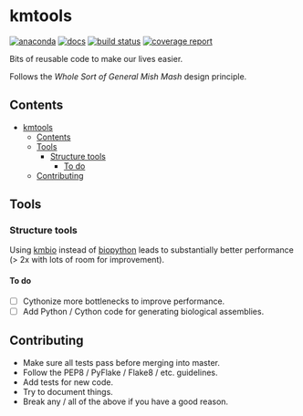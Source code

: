 # kmtools

[![anaconda](https://img.shields.io/conda/dn/kimlab/kmtools.svg)](https://anaconda.org/kimlab/kmtools/)
[![docs](https://img.shields.io/badge/docs-v0.0.34-blue.svg?version=latest)](https://kimlab.gitlab.io/kmtools/v0.0.34/)
[![build status](https://gitlab.com/kimlab/kmtools/badges/v0.0.34/build.svg)](https://gitlab.com/kimlab/kmtools/commits/v0.0.34/)
[![coverage report](https://gitlab.com/kimlab/kmtools/badges/v0.0.34/coverage.svg)](https://kimlab.gitlab.io/kmtools/v0.0.34/htmlcov/)

Bits of reusable code to make our lives easier.

Follows the *Whole Sort of General Mish Mash* design principle.

## Contents

- [kmtools](#kmtools)
    - [Contents](#contents)
    - [Tools](#tools)
        - [Structure tools](#structure-tools)
            - [To do](#to-do)
    - [Contributing](#contributing)

## Tools

### Structure tools

Using [kmbio](https://github.com/kimlaborg/kmbio) instead of [biopython](https://github.com/biopython/biopython) leads to substantially better performance (> 2x with lots of room for improvement).

#### To do

- [ ] Cythonize more bottlenecks to improve performance.
- [ ] Add Python / Cython code for generating biological assemblies.

## Contributing

- Make sure all tests pass before merging into master.
- Follow the PEP8 / PyFlake / Flake8 / etc. guidelines.
- Add tests for new code.
- Try to document things.
- Break any / all of the above if you have a good reason.
